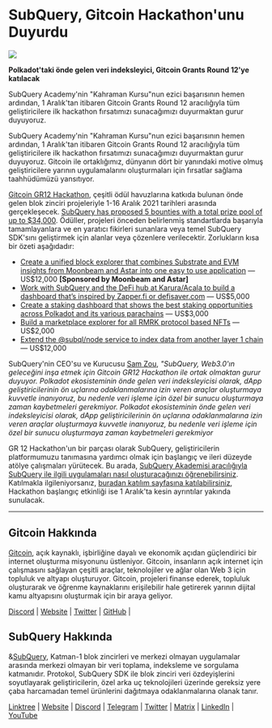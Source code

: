 # SubQuery, Gitcoin Hackathon'unu Duyurdu

![](https://miro.medium.com/max/1400/1*deQMrJlp2aJ5YVAGoFhO-Q.png)

**Polkadot'taki önde gelen veri indeksleyici, Gitcoin Grants Round 12'ye katılacak**

SubQuery Academy'nin "Kahraman Kursu"nun ezici başarısının hemen ardından, 1 Aralık'tan itibaren Gitcoin Grants Round 12 aracılığıyla tüm geliştiricilere ilk hackathon fırsatımızı sunacağımızı duyurmaktan gurur duyuyoruz.

SubQuery Academy'nin "Kahraman Kursu"nun ezici başarısının hemen ardından, 1 Aralık'tan itibaren Gitcoin Grants Round 12 aracılığıyla tüm geliştiricilere ilk hackathon fırsatımızı sunacağımızı duyurmaktan gurur duyuyoruz. Gitcoin ile ortaklığımız, dünyanın dört bir yanındaki motive olmuş geliştiricilere yarının uygulamalarını oluşturmaları için fırsatlar sağlama taahhüdümüzü yansıtıyor.

[Gitcoin GR12 Hackathon](https://gitcoin.co/hackathon/gr12/onboard), çeşitli ödül havuzlarına katkıda bulunan önde gelen blok zinciri projeleriyle 1-16 Aralık 2021 tarihleri ​​arasında gerçekleşecek.  [SubQuery has proposed 5 bounties with a total prize pool of up to $34,000](https://gitcoin.co/hackathon/gr12/?org=subquery). Ödüller, projeleri önceden belirlenmiş standartlarda başarıyla tamamlayanlara ve en yaratıcı fikirleri sunanlara veya temel SubQuery SDK'sını geliştirmek için alanlar veya çözenlere verilecektir. Zorlukların kısa bir özeti aşağıdadır:

-   [Create a unified block explorer that combines Substrate and EVM insights from Moonbeam and Astar into one easy to use application](https://gitcoin.co/issue/subquery/grants/1)  — US$12,000  **[Sponsored by Moonbeam and Astar]**
-   [Work with SubQuery and the DeFi hub at Karura/Acala to build a dashboard that’s inspired by Zapper.fi or defisaver.com](https://gitcoin.co/issue/subquery/grants/2)  — US$5,000
-   [Create a staking dashboard that shows the best staking opportunities across Polkadot and its various parachains](https://gitcoin.co/issue/subquery/grants/3)  — US$3,000
-   [Build a marketplace explorer for all RMRK protocol based NFTs](https://gitcoin.co/issue/subquery/grants/4)  — US$2,000
-   [Extend the @subql/node service to index data from another layer 1 chain](https://gitcoin.co/issue/subquery/grants/5)  — US$12,000

SubQuery'nin CEO'su ve Kurucusu [Sam Zou](https://twitter.com/zoujialiu), _"SubQuery, Web3.0'ın geleceğini inşa etmek için Gitcoin GR12 Hackathon ile ortak olmaktan gurur duyuyor. Polkadot ekosisteminin önde gelen veri indeksleyicisi olarak, dApp geliştiricilerinin ön uçlarına odaklanmalarına izin veren araçlar oluşturmaya kuvvetle inanıyoruz, bu nedenle veri işleme için özel bir sunucu oluşturmaya zaman kaybetmeleri gerekmiyor. Polkadot ekosisteminin önde gelen veri indeksleyicisi olarak, dApp geliştiricilerinin ön uçlarına odaklanmalarına izin veren araçlar oluşturmaya kuvvetle inanıyoruz, bu nedenle veri işleme için özel bir sunucu oluşturmaya zaman kaybetmeleri gerekmiyor_

GR 12 Hackathon'un bir parçası olarak SubQuery, geliştiricilerin platformumuzu tanımasına yardımcı olmak için başlangıç ​​ve ileri düzeyde atölye çalışmaları yürütecek. Bu arada, [SubQuery Akademisi aracılığıyla SubQuery ile ilgili uygulamaları nasıl oluşturacağınızı öğrenebilirsiniz](https://subquery.coassemble.com/unlock/dOKZW6O#/). Katılmakla ilgileniyorsanız, [buradan katılım sayfasına katılabilirsiniz](https://gitcoin.co/hackathon/gr12/onboard), Hackathon başlangıç ​​etkinliği ise 1 Aralık'ta kesin ayrıntılar yakında sunulacak.

---

## Gitcoin Hakkında

[Gitcoin](http://www.gitcoin.co/), açık kaynaklı, işbirliğine dayalı ve ekonomik açıdan güçlendirici bir internet oluşturma misyonunu üstleniyor. Gitcoin, insanların açık internet için çalışmasını sağlayan çeşitli araçlar, teknolojiler ve ağlar olan Web 3 için topluluk ve altyapı oluşturuyor. Gitcoin, projeleri finanse ederek, topluluk oluşturarak ve öğrenme kaynaklarını erişilebilir hale getirerek yarının dijital kamu altyapısını oluşturmak için bir araya geliyor.

[Discord](https://discord.gg/6PZUM3cFpz)  | [Website](http://www.gitcoin.co/)  |  [Twitter](https://twitter.com/gitcoin)  |  [GitHub](https://github.com/gitcoinco/)  |

## SubQuery Hakkında

&[SubQuery](https://subquery.network/), Katman-1 blok zincirleri ve merkezi olmayan uygulamalar arasında merkezi olmayan bir veri toplama, indeksleme ve sorgulama katmanıdır. Protokol, SubQuery SDK ile blok zinciri veri özdeyişlerini soyutlayarak geliştiricilerin, özel arka uç teknolojileri üzerinde gereksiz yere çaba harcamadan temel ürünlerini dağıtmaya odaklanmalarına olanak tanır.

[Linktree](https://linktr.ee/subquerynetwork)  |  [Website](https://subquery.network/)  |  [Discord](https://discord.com/invite/78zg8aBSMG)  |  [Telegram](https://t.me/subquerynetwork)  |  [Twitter](https://twitter.com/subquerynetwork)  |  [Matrix](https://matrix.to/#/#subquery:matrix.org)  |  [LinkedIn](https://www.linkedin.com/company/subquery)  |  [YouTube](https://www.youtube.com/channel/UCi1a6NUUjegcLHDFLr7CqLw)
